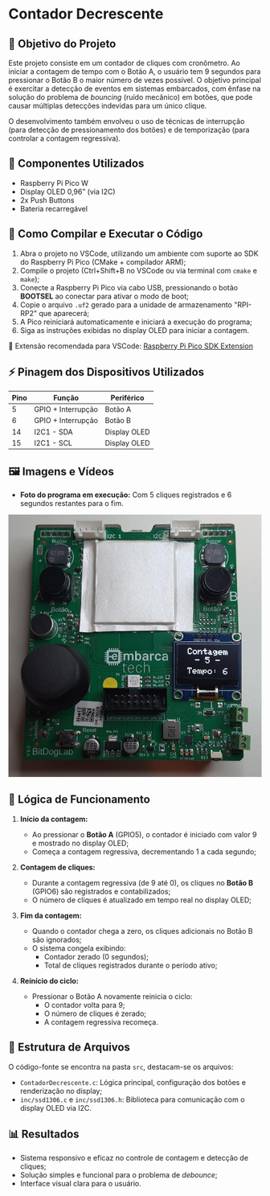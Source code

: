 # Contador Decrescente

## 🎯 Objetivo do Projeto

Este projeto consiste em um contador de cliques com cronômetro. Ao iniciar a contagem de tempo com o Botão A, o usuário tem 9 segundos para pressionar o Botão B o maior número de vezes possível. O objetivo principal é exercitar a detecção de eventos em sistemas embarcados, com ênfase na solução do problema de *bouncing* (ruído mecânico) em botões, que pode causar múltiplas detecções indevidas para um único clique.

O desenvolvimento também envolveu o uso de técnicas de interrupção (para detecção de pressionamento dos botões) e de temporização (para controlar a contagem regressiva).

## 🔧 Componentes Utilizados

- Raspberry Pi Pico W
- Display OLED 0,96” (via I2C)
- 2x Push Buttons
- Bateria recarregável

## 💾 Como Compilar e Executar o Código

1. Abra o projeto no VSCode, utilizando um ambiente com suporte ao SDK do Raspberry Pi Pico (CMake + compilador ARM);
2. Compile o projeto (Ctrl+Shift+B no VSCode ou via terminal com `cmake` e `make`);
3. Conecte a Raspberry Pi Pico via cabo USB, pressionando o botão **BOOTSEL** ao conectar para ativar o modo de boot;
4. Copie o arquivo `.uf2` gerado para a unidade de armazenamento "RPI-RP2" que aparecerá;
5. A Pico reiniciará automaticamente e iniciará a execução do programa;
6. Siga as instruções exibidas no display OLED para iniciar a contagem.

🔗 Extensão recomendada para VSCode: [Raspberry Pi Pico SDK Extension](https://github.com/raspberrypi/pico-vscode)

## ⚡ Pinagem dos Dispositivos Utilizados

| Pino | Função               | Periférico     |
|------|----------------------|----------------|
| 5    | GPIO + Interrupção   | Botão A        |
| 6    | GPIO + Interrupção   | Botão B        |
| 14   | I2C1 - SDA           | Display OLED   |
| 15   | I2C1 - SCL           | Display OLED   |

## 🖼️ Imagens e Vídeos

- **Foto do programa em execução:** Com 5 cliques registrados e 6 segundos restantes para o fim.

![Foto em execução](./assets/execucao.jpeg)

## 🧠 Lógica de Funcionamento

1. **Início da contagem:**
   - Ao pressionar o **Botão A** (GPIO5), o contador é iniciado com valor 9 e mostrado no display OLED;
   - Começa a contagem regressiva, decrementando 1 a cada segundo;

2. **Contagem de cliques:**
   - Durante a contagem regressiva (de 9 até 0), os cliques no **Botão B** (GPIO6) são registrados e contabilizados;
   - O número de cliques é atualizado em tempo real no display OLED;

3. **Fim da contagem:**
   - Quando o contador chega a zero, os cliques adicionais no Botão B são ignorados;
   - O sistema congela exibindo:
     - Contador zerado (0 segundos);
     - Total de cliques registrados durante o período ativo;

4. **Reinício do ciclo:**
   - Pressionar o Botão A novamente reinicia o ciclo:
     - O contador volta para 9;
     - O número de cliques é zerado;
     - A contagem regressiva recomeça.

## 📂 Estrutura de Arquivos

O código-fonte se encontra na pasta `src`, destacam-se os arquivos:

- `ContadorDecrescente.c`: Lógica principal, configuração dos botões e renderização no display;
- `inc/ssd1306.c` e `inc/ssd1306.h`: Biblioteca para comunicação com o display OLED via I2C.

## 📊 Resultados

- Sistema responsivo e eficaz no controle de contagem e detecção de cliques;
- Solução simples e funcional para o problema de *debounce*;
- Interface visual clara para o usuário.
